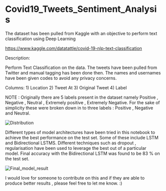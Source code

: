 # Covid19_Tweets_Sentiment_Analysis
The dataset has been pulled from Kaggle with an objective to perform text classification using Deep Learning 

https://www.kaggle.com/datatattle/covid-19-nlp-text-classification

Description:

Perform Text Classification on the data. The tweets have been pulled from Twitter and manual tagging has been done then. The names and usernames have been given codes to avoid any privacy concerns.

Columns: 1) Location 
         2) Tweet At
         3) Original Tweet 
         4) Label


NOTE : Originally there are 5 labels present in the dataset namely Positive , Negative , Neutral , Extremely positive , Extremely Negative. For the sake of simplicity these were broken down in to three labels : Positive , Negative and Neutral. 

![Distribution](https://user-images.githubusercontent.com/48274485/120737620-04494480-c4b4-11eb-8dc2-4edb7c803d1f.PNG)

Different types of model architectures have been tried in this notebook to achieve the best performance on the test set. Some of these include LSTM and Bidirectional LSTMS. Different techniques such as dropout , regularisation have been used to leverage the best out of a particular model. Final accuracy with the Bidirectional LSTM was found to be 83 % on the test set. 

![Final_model_result](https://user-images.githubusercontent.com/48274485/120737752-470b1c80-c4b4-11eb-870f-92b8afffdc21.PNG)


I would love for someone to contribute on this and if they are able to produce better results , please feel free to let me know. :) 

